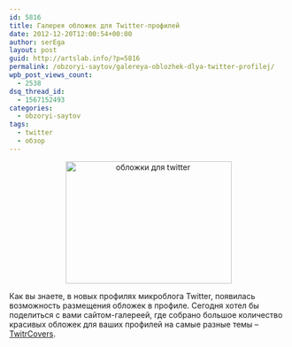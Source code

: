 ```yaml
---
id: 5816
title: Галерея обложек для Twitter-профилей
date: 2012-12-20T12:00:54+00:00
author: serEga
layout: post
guid: http://artslab.info/?p=5816
permalink: /obzoryi-saytov/galereya-oblozhek-dlya-twitter-profilej/
wpb_post_views_count:
  - 2538
dsq_thread_id:
  - 1567152493
categories:
  - obzoryi-saytov
tags:
  - twitter
  - обзор
---
```

<center>
  <a href="{{site.img_cdn}}/twittrcovers.jpeg"><img src="{{site.img_cdn}}/twittrcovers-300x221.jpg" alt="обложки для twitter" title="twittrcovers" width="300" height="221" class="aligncenter size-medium wp-image-5817" /></a>
</center>

Как вы знаете, в новых профилях микроблога Twitter, появилась возможность размещения обложек в профиле. Сегодня хотел бы поделиться с вами сайтом-галереей, где собрано большое количество красивых обложек для ваших профилей на самые разные темы &#8211; [TwitrCovers](http://www.twitrcovers.com/).